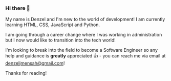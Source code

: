### Hi there 👋

<!--
**denzeljem/denzeljem** is a ✨ _special_ ✨ repository because its `README.md` (this file) appears on your GitHub profile.

Here are some ideas to get you started:

- 🔭 I’m currently working on ...
- 🌱 I’m currently learning ...
- 👯 I’m looking to collaborate on ...
- 🤔 I’m looking for help with ...
- 💬 Ask me about ...
- 📫 How to reach me: ...
- 😄 Pronouns: ...
- ⚡ Fun fact: ...
-->

My name is Denzel and I'm new to the world of development! I am currently learning HTML, CSS, JavaScript and Python. 

I am going through a career change where I was working in administration but I now would like to transition into the tech world!

I'm looking to break into the field to become a Software Engineer so any help and guidance is <b>greatly</b> appreciated 👍 - you can reach me via email at denzeljmensah@gmail.com!

Thanks for reading!
